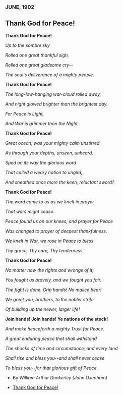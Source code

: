 ### JUNE, 1902
## Thank God for Peace!

**Thank God for Peace!**

*Up to the sombre sky*

*Rolled one great thankful sigh,*

*Rolled one great gladsome cry--*

*The soul's deliverance of a mighty people.*

**Thank God for Peace!**

*The long-low-hanging war-cloud rolled away,*

*And night glowed brighter than the brightest day.*

*For Peace is Light,*

*And War is grimmer than the Night.*

**Thank God for Peace!**

*Great ocean, was your mighty calm unstirred*

*As through your depths, unseen, unheard,*

*Sped on its way the glorious word*

*That called a weary nation to ungird,*

*And sheathed once more the keen, reluctant sword?*

**Thank God for Peace!**

*The word came to us as we knelt in prayer*

*That wars might cease.*

*Peace found us on our knees, and prayer for Peace*

*Was changed to prayer of deepest thankfulness.*

*We knelt in War, we rose in Peace to bless*

*Thy grace, Thy care, Thy tenderness.*

**Thank God for Peace!**

*No matter now the rights and wrongs of it;*

*You fought us bravely, and we fought you fair.*

*The fight is done. Grip hands! No malice bear!*

*We greet you, brothers, to the nobler strife*

*Of building up the newer, larger life!*

**Join hands! Join hands! Ye nations of the stock!**

*And make henceforth a mighty Trust for Peace.*

*A great enduring peace that shall withstand*

*The shocks of time and circumstance; and every land*

*Shall rise and bless you--and shall never cease*

*To bless you--for that glorious gift of Peace.*

- By _William Arthur Dunkerley (John Oxenham)_

- [Thank God for Peace!](http://www.public-domain-poetry.com/william-arthur-dunkerley/thank-god-for-peace-28167)

